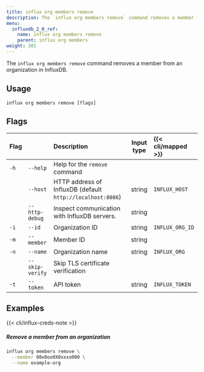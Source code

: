 ```yaml
---
title: influx org members remove
description: The `influx org members remove` command removes a member from an organization in InfluxDB.
menu:
  influxdb_2_0_ref:
    name: influx org members remove
    parent: influx org members
weight: 301
---
```


The `influx org members remove` command removes a member from an organization in InfluxDB.

## Usage
```
influx org members remove [flags]
```

## Flags
| Flag |                 | Description                                                | Input type  | {{< cli/mapped >}} |
|:---- |:---             |:-----------                                                |:----------: |:------------------ |
| `-h` | `--help`        | Help for the `remove` command                              |             |                    |
|      | `--host`        | HTTP address of InfluxDB (default `http://localhost:8086`) | string      | `INFLUX_HOST`      |
|      | `--http-debug`  | Inspect communication with InfluxDB servers.               | string      |                    |
| `-i` | `--id`          | Organization ID                                            | string      | `INFLUX_ORG_ID`    |
| `-m` | `--member`      | Member ID                                                  | string      |                    |
| `-n` | `--name`        | Organization name                                          | string      | `INFLUX_ORG`       |
|      | `--skip-verify` | Skip TLS certificate verification                          |             |                    |
| `-t` | `--token`       | API token                                       | string      | `INFLUX_TOKEN`     |

## Examples

{{< cli/influx-creds-note >}}

##### Remove a member from an organization
```sh
influx org members remove \
  --member 00x0oo0X0xxxo000 \
  --name example-org
```
